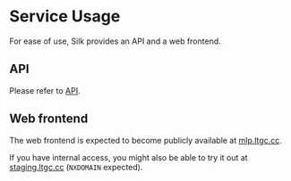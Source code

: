 # Service Usage
For ease of use, Silk provides an API and a web frontend.

## API
Please refer to [API](api.md).

## Web frontend
The web frontend is expected to become publicly available at [mlp.ltgc.cc](https://mlp.ltgc.cc/silk/).

If you have internal access, you might also be able to try it out at [staging.ltgc.cc](https://staging.ltgc.cc/silk/) (`NXDOMAIN` expected).
